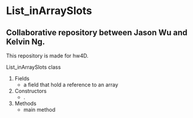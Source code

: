 # List_inArraySlots
## Collaborative repository between Jason Wu and Kelvin Ng. 
This repository is made for hw4D. 

List_inArraySlots class
1. Fields
    - a field that hold a reference to an array
2. Constructors
    - .
3. Methods
    - main method

